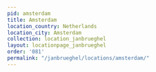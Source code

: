 ```yaml
---
pid: amsterdam
title: Amsterdam
location_country: Netherlands
location_city: Amsterdam
collection: location_janbrueghel
layout: locationpage_janbrueghel
order: '081'
permalink: "/janbrueghel/locations/amsterdam/"
---
```

